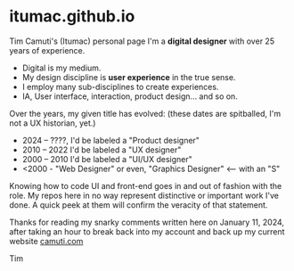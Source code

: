 # itumac.github.io
Tim Camuti's (Itumac) personal page
I'm a <b>digital designer</b> with over 25 years of experience.
- Digital is my medium.
- My design discipline is <b>user experience</b> in the true sense.
- I employ many sub-disciplines to create experiences.
-   IA, User interface, interaction, product design... and so on.

Over the years, my given title has evolved: 
(these dates are spitballed, I'm  not a UX historian, yet.)
- 2024 – ????, I'd be labeled a "Product designer"
- 2010 – 2022 I'd be labeled a "UX designer"
- 2000 – 2010 I'd be labeled a "UI/UX designer"
- <2000 - "Web Designer" or even, "Graphics Designer"  <-- with an "S"

Knowing how to code UI and front-end goes in and out of fashion with the role.
My repos here in no way represent distinctive or important work I've done. A quick peek at them will confirm the veracity of that statement.

Thanks for reading my snarky comments written here on January 11, 2024, after taking an hour to break back into my account and back up my current website [camuti.com](https://www.camuti.com/) 

Tim
